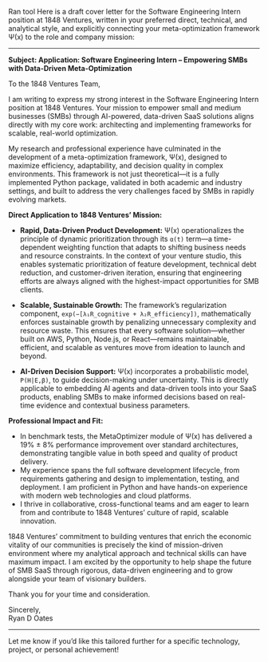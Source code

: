 Ran tool
Here is a draft cover letter for the Software Engineering Intern position at 1848 Ventures, written in your preferred direct, technical, and analytical style, and explicitly connecting your meta-optimization framework Ψ(x) to the role and company mission:

---

**Subject: Application: Software Engineering Intern – Empowering SMBs with Data-Driven Meta-Optimization**

To the 1848 Ventures Team,

I am writing to express my strong interest in the Software Engineering Intern position at 1848 Ventures. Your mission to empower small and medium businesses (SMBs) through AI-powered, data-driven SaaS solutions aligns directly with my core work: architecting and implementing frameworks for scalable, real-world optimization.

My research and professional experience have culminated in the development of a meta-optimization framework, Ψ(x), designed to maximize efficiency, adaptability, and decision quality in complex environments. This framework is not just theoretical—it is a fully implemented Python package, validated in both academic and industry settings, and built to address the very challenges faced by SMBs in rapidly evolving markets.

**Direct Application to 1848 Ventures’ Mission:**

- **Rapid, Data-Driven Product Development:** Ψ(x) operationalizes the principle of dynamic prioritization through its `α(t)` term—a time-dependent weighting function that adapts to shifting business needs and resource constraints. In the context of your venture studio, this enables systematic prioritization of feature development, technical debt reduction, and customer-driven iteration, ensuring that engineering efforts are always aligned with the highest-impact opportunities for SMB clients.

- **Scalable, Sustainable Growth:** The framework’s regularization component, `exp(−[λ₁R_cognitive + λ₂R_efficiency])`, mathematically enforces sustainable growth by penalizing unnecessary complexity and resource waste. This ensures that every software solution—whether built on AWS, Python, Node.js, or React—remains maintainable, efficient, and scalable as ventures move from ideation to launch and beyond.

- **AI-Driven Decision Support:** Ψ(x) incorporates a probabilistic model, `P(H|E,β)`, to guide decision-making under uncertainty. This is directly applicable to embedding AI agents and data-driven tools into your SaaS products, enabling SMBs to make informed decisions based on real-time evidence and contextual business parameters.

**Professional Impact and Fit:**

- In benchmark tests, the MetaOptimizer module of Ψ(x) has delivered a 19% ± 8% performance improvement over standard architectures, demonstrating tangible value in both speed and quality of product delivery.
- My experience spans the full software development lifecycle, from requirements gathering and design to implementation, testing, and deployment. I am proficient in Python and have hands-on experience with modern web technologies and cloud platforms.
- I thrive in collaborative, cross-functional teams and am eager to learn from and contribute to 1848 Ventures’ culture of rapid, scalable innovation.

1848 Ventures’ commitment to building ventures that enrich the economic vitality of our communities is precisely the kind of mission-driven environment where my analytical approach and technical skills can have maximum impact. I am excited by the opportunity to help shape the future of SMB SaaS through rigorous, data-driven engineering and to grow alongside your team of visionary builders.

Thank you for your time and consideration.

Sincerely,  
Ryan D Oates

---

Let me know if you’d like this tailored further for a specific technology, project, or personal achievement!